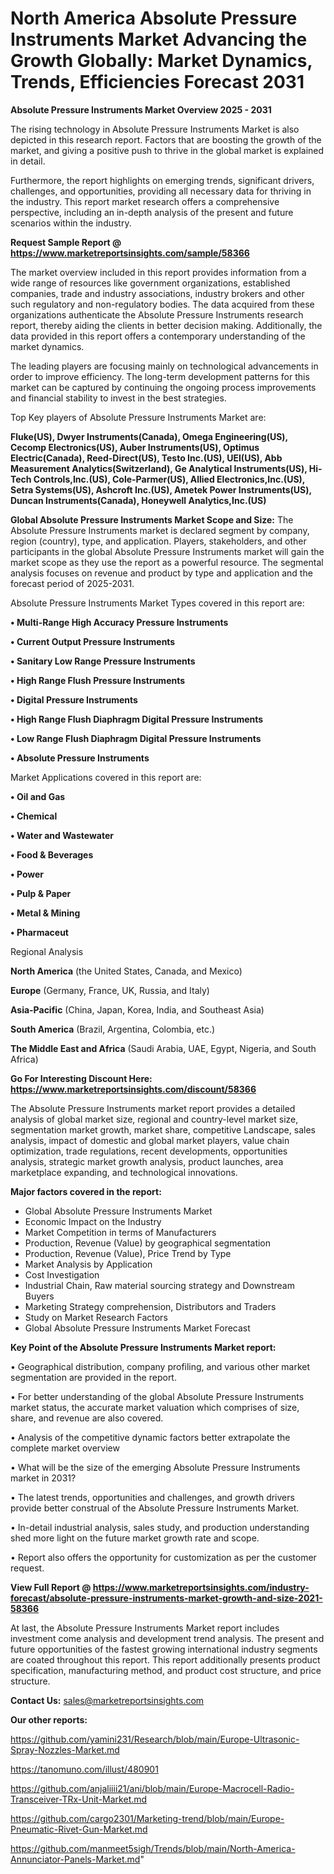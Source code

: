 # North America Absolute Pressure Instruments Market Advancing the Growth Globally: Market Dynamics, Trends, Efficiencies Forecast 2031

<Strong> Absolute Pressure Instruments Market Overview 2025 - 2031</strong>

The rising technology in Absolute Pressure Instruments Market is also depicted in this research report. Factors that are boosting the growth of the market, and giving a positive push to thrive in the global market is explained in detail.

Furthermore, the report highlights on emerging trends, significant drivers, challenges, and opportunities, providing all necessary data for thriving in the industry. This report market research offers a comprehensive perspective, including an in-depth analysis of the present and future scenarios within the industry.

<strong>Request Sample Report @ <a href=https://www.marketreportsinsights.com/sample/58366>https://www.marketreportsinsights.com/sample/58366</a></strong>

The market overview included in this report provides information from a wide range of resources like government organizations, established companies, trade and industry associations, industry brokers and other such regulatory and non-regulatory bodies. The data acquired from these organizations authenticate the Absolute Pressure Instruments research report, thereby aiding the clients in better decision making. Additionally, the data provided in this report offers a contemporary understanding of the market dynamics.

The leading players are focusing mainly on technological advancements in order to improve efficiency. The long-term development patterns for this market can be captured by continuing the ongoing process improvements and financial stability to invest in the best strategies.

Top Key players of Absolute Pressure Instruments Market are:

<strong>Fluke(US), Dwyer Instruments(Canada), Omega Engineering(US), Cecomp Electronics(US), Auber Instruments(US), Optimus Electric(Canada), Reed-Direct(US), Testo Inc.(US), UEI(US), Abb Measurement Analytics(Switzerland), Ge Analytical Instruments(US), Hi-Tech Controls,Inc.(US), Cole-Parmer(US), Allied Electronics,Inc.(US), Setra Systems(US), Ashcroft Inc.(US), Ametek Power Instruments(US), Duncan Instruments(Canada), Honeywell Analytics,Inc.(US)</strong>

<strong><b>Global Absolute Pressure Instruments Market Scope and Size:</b></strong>
The Absolute Pressure Instruments market is declared segment by company, region (country), type, and application. Players, stakeholders, and other participants in the global Absolute Pressure Instruments market will gain the market scope as they use the report as a powerful resource. The segmental analysis focuses on revenue and product by type and application and the forecast period of 2025-2031.

Absolute Pressure Instruments Market Types covered in this report are:

<strong>• Multi-Range High Accuracy Pressure Instruments

• Current Output Pressure Instruments

• Sanitary Low Range Pressure Instruments

• High Range Flush Pressure Instruments

• Digital Pressure Instruments

• High Range Flush Diaphragm Digital Pressure Instruments

• Low Range Flush Diaphragm Digital Pressure Instruments

• Absolute Pressure Instruments</strong>

Market Applications covered in this report are:

<strong>• Oil and Gas

• Chemical

• Water and Wastewater

• Food & Beverages

• Power

• Pulp & Paper

• Metal & Mining

• Pharmaceut</strong> 

Regional Analysis

<strong>North America</strong> (the United States, Canada, and Mexico)

<strong>Europe</strong> (Germany, France, UK, Russia, and Italy)

<strong>Asia-Pacific</strong> (China, Japan, Korea, India, and Southeast Asia)

<strong>South America</strong> (Brazil, Argentina, Colombia, etc.)

<strong>The Middle East and Africa</strong> (Saudi Arabia, UAE, Egypt, Nigeria, and South Africa)

<strong>Go For Interesting Discount Here: <a href=https://www.marketreportsinsights.com/discount/58366>https://www.marketreportsinsights.com/discount/58366</a></strong>

The Absolute Pressure Instruments market report provides a detailed analysis of global market size, regional and country-level market size, segmentation market growth, market share, competitive Landscape, sales analysis, impact of domestic and global market players, value chain optimization, trade regulations, recent developments, opportunities analysis, strategic market growth analysis, product launches, area marketplace expanding, and technological innovations.

<strong><b>Major factors covered in the report:</b></strong>
<ul>
  <li>Global Absolute Pressure Instruments Market </li>
  <li>Economic Impact on the Industry</li>
  <li>Market Competition in terms of Manufacturers</li>
  <li>Production, Revenue (Value) by geographical segmentation</li>
  <li>Production, Revenue (Value), Price Trend by Type</li>
  <li>Market Analysis by Application</li>
  <li>Cost Investigation</li>
  <li>Industrial Chain, Raw material sourcing strategy and Downstream Buyers</li>
  <li>Marketing Strategy comprehension, Distributors and Traders</li>
  <li>Study on Market Research Factors</li>
  <li>Global Absolute Pressure Instruments Market Forecast</li>
</ul>

<strong><b>Key Point of the Absolute Pressure Instruments Market report:</b></strong>

• Geographical distribution, company profiling, and various other market segmentation are provided in the report.

• For better understanding of the global Absolute Pressure Instruments market status, the accurate market valuation which comprises of size, share, and revenue are also covered.

• Analysis of the competitive dynamic factors better extrapolate the complete market overview

• What will be the size of the emerging Absolute Pressure Instruments market in 2031?

• The latest trends, opportunities and challenges, and growth drivers provide better construal of the Absolute Pressure Instruments Market.

• In-detail industrial analysis, sales study, and production understanding shed more light on the future market growth rate and scope.

• Report also offers the opportunity for customization as per the customer request.

<strong><b>View Full Report @ <a href=https://www.marketreportsinsights.com/industry-forecast/absolute-pressure-instruments-market-growth-and-size-2021-58366>https://www.marketreportsinsights.com/industry-forecast/absolute-pressure-instruments-market-growth-and-size-2021-58366</a></b></strong>


At last, the Absolute Pressure Instruments Market report includes investment come analysis and development trend analysis. The present and future opportunities of the fastest growing international industry segments are coated throughout this report. This report additionally presents product specification, manufacturing method, and product cost structure, and price structure.

<strong>Contact Us:</strong>
sales@marketreportsinsights.com

<strong>Our other reports:</strong>

<a href=https://github.com/yamini231/Research/blob/main/Europe-Ultrasonic-Spray-Nozzles-Market.md>https://github.com/yamini231/Research/blob/main/Europe-Ultrasonic-Spray-Nozzles-Market.md</a>

<a href=https://tanomuno.com/illust/480901>https://tanomuno.com/illust/480901</a>

<a href=https://github.com/anjaliiii21/ani/blob/main/Europe-Macrocell-Radio-Transceiver-TRx-Unit-Market.md>https://github.com/anjaliiii21/ani/blob/main/Europe-Macrocell-Radio-Transceiver-TRx-Unit-Market.md</a>

<a href=https://github.com/cargo2301/Marketing-trend/blob/main/Europe-Pneumatic-Rivet-Gun-Market.md>https://github.com/cargo2301/Marketing-trend/blob/main/Europe-Pneumatic-Rivet-Gun-Market.md</a>

<a href=https://github.com/manmeet5sigh/Trends/blob/main/North-America-Annunciator-Panels-Market.md>https://github.com/manmeet5sigh/Trends/blob/main/North-America-Annunciator-Panels-Market.md</a>"
